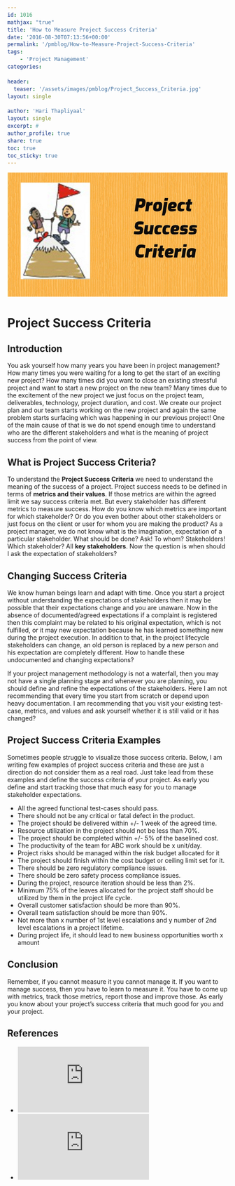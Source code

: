 ```yaml
---
id: 1016   
mathjax: "true"
title: 'How to Measure Project Success Criteria'
date: '2016-08-30T07:13:56+00:00'
permalink: '/pmblog/How-to-Measure-Project-Success-Criteria'
tags: 
    - 'Project Management'
categories:

header:
  teaser: '/assets/images/pmblog/Project_Success_Criteria.jpg'
layout: single

author: 'Hari Thapliyaal'
layout: single
excerpt: #
author_profile: true
share: true
toc: true   
toc_sticky: true
---
```

![](/assets/images/pmblog/Project_Success_Criteria.jpg)   

# Project Success Criteria

## Introduction

You ask yourself how many years you have been in project management? How many times you were waiting for a long to get the start of an exciting new project? How many times did you want to close an existing stressful project and want to start a new project on the new team? Many times due to the excitement of the new project we just focus on the project team, deliverables, technology, project duration, and cost. We create our project plan and our team starts working on the new project and again the same problem starts surfacing which was happening in our previous project! One of the main cause of that is we do not spend enough time to understand who are the different stakeholders and what is the meaning of project success from the point of view.

## What is Project Success Criteria?

To understand the **Project Success Criteria** we need to understand the meaning of the success of a project. Project success needs to be defined in terms of **metrics and their values**. If those metrics are within the agreed limit we say success criteria met. But every stakeholder has different metrics to measure success. How do you know which metrics are important for which stakeholder? Or do you even bother about other stakeholders or just focus on the client or user for whom you are making the product? As a project manager, we do not know what is the imagination, expectation of a particular stakeholder. What should be done? Ask! To whom? Stakeholders! Which stakeholder? All **key stakeholders**. Now the question is when should I ask the expectation of stakeholders?

## Changing Success Criteria

We know human beings learn and adapt with time. Once you start a project without understanding the expectations of stakeholders then it may be possible that their expectations change and you are unaware. Now in the absence of documented/agreed expectations if a complaint is registered then this complaint may be related to his original expectation, which is not fulfilled, or it may new expectation because he has learned something new during the project execution. In addition to that, in the project lifecycle stakeholders can change, an old person is replaced by a new person and his expectation are completely different. How to handle these undocumented and changing expectations?

If your project management methodology is not a waterfall, then you may not have a single planning stage and whenever you are planning, you should define and refine the expectations of the stakeholders. Here I am not recommending that every time you start from scratch or depend upon heavy documentation. I am recommending that you visit your existing test-case, metrics, and values and ask yourself whether it is still valid or it has changed?

## Project Success Criteria Examples

Sometimes people struggle to visualize those success criteria. Below, I am writing few examples of project success criteria and these are just a direction do not consider them as a real road. Just take lead from these examples and define the success criteria of your project. As early you define and start tracking those that much easy for you to manage stakeholder expectations.

- All the agreed functional test-cases should pass.
- There should not be any critical or fatal defect in the product.
- The project should be delivered within +/- 1 week of the agreed time.
- Resource utilization in the project should not be less than 70%.
- The project should be completed within +/- 5% of the baselined cost.
- The productivity of the team for ABC work should be x unit/day.
- Project risks should be managed within the risk budget allocated for it
- The project should finish within the cost budget or ceiling limit set for it.
- There should be zero regulatory compliance issues.
- There should be zero safety process compliance issues.
- During the project, resource iteration should be less than 2%.
- Minimum 75% of the leaves allocated for the project staff should be utilized by them in the project life cycle.
- Overall customer satisfaction should be more than 90%.
- Overall team satisfaction should be more than 90%.
- Not more than x number of 1st level escalations and y number of 2nd level escalations in a project lifetime.
- During project life, it should lead to new business opportunities worth x amount

## Conclusion

Remember, if you cannot measure it you cannot manage it. If you want to manage success, then you have to learn to measure it. You have to come up with metrics, track those metrics, report those and improve those. As early you know about your project’s success criteria that much good for you and your project.

## References

- ![project_success_criteria](https://www.tutorialspoint.com/management_concepts/project_success_criteria.htm)
- ![10-rules-of-highly-successful-project-management](https://www.projectsmart.co.uk/10-rules-of-highly-successful-project-management.php)